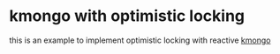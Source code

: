 # kmongo with optimistic locking

this is an example to implement optimistic locking with reactive [kmongo](https://github.com/Litote/kmongo)
